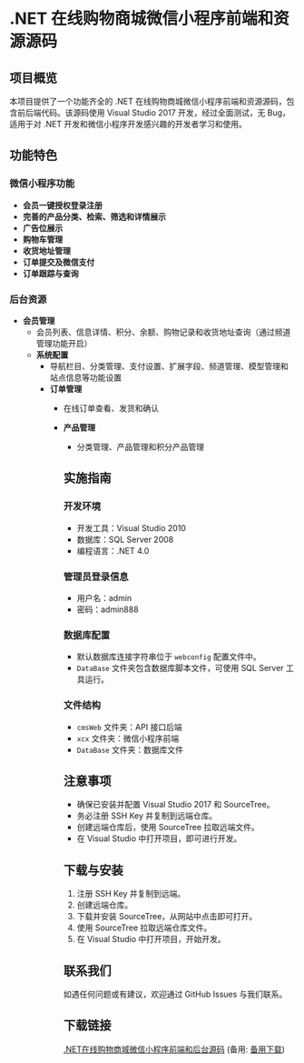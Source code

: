 # .NET 在线购物商城微信小程序前端和资源源码

## 项目概览

本项目提供了一个功能齐全的 .NET 在线购物商城微信小程序前端和资源源码，包含前后端代码。该源码使用 Visual Studio 2017 开发，经过全面测试，无 Bug，适用于对 .NET 开发和微信小程序开发感兴趣的开发者学习和使用。

## 功能特色

### 微信小程序功能

- **会员一键授权登录注册**
- **完善的产品分类、检索、筛选和详情展示**
- **广告位展示**
- **购物车管理**
- **收货地址管理**
- **订单提交及微信支付**
- **订单跟踪与查询**

### 后台资源

- **会员管理**
  - 会员列表、信息详情、积分、余额、购物记录和收货地址查询（通过频道管理功能开启）
  - **系统配置**
    - 导航栏目、分类管理、支付设置、扩展字段、频道管理、模型管理和站点信息等功能设置
    - **订单管理**
      - 在线订单查看、发货和确认
      - **产品管理**
        - 分类管理、产品管理和积分产品管理

        ## 实施指南

        ### 开发环境

        - 开发工具：Visual Studio 2010
        - 数据库：SQL Server 2008
        - 编程语言：.NET 4.0

        ### 管理员登录信息

        - 用户名：admin
        - 密码：admin888

        ### 数据库配置

        - 默认数据库连接字符串位于 `webconfig` 配置文件中。
        - `DataBase` 文件夹包含数据库脚本文件，可使用 SQL Server 工具运行。

        ### 文件结构

        - `cmsWeb` 文件夹：API 接口后端
        - `xcx` 文件夹：微信小程序前端
        - `DataBase` 文件夹：数据库文件

        ## 注意事项

        - 确保已安装并配置 Visual Studio 2017 和 SourceTree。
        - 务必注册 SSH Key 并复制到远端仓库。
        - 创建远端仓库后，使用 SourceTree 拉取远端文件。
        - 在 Visual Studio 中打开项目，即可进行开发。

        ## 下载与安装

        1. 注册 SSH Key 并复制到远端。
        2. 创建远端仓库。
        3. 下载并安装 SourceTree，从网站中点击即可打开。
        4. 使用 SourceTree 拉取远端仓库文件。
        5. 在 Visual Studio 中打开项目，开始开发。

        ## 联系我们

        如遇任何问题或有建议，欢迎通过 GitHub Issues 与我们联系。

        ## 下载链接
        [.NET在线购物商城微信小程序前端和后台源码](https://pan.quark.cn/s/0506d569ca4e) (备用: [备用下载](https://pan.baidu.com/s/1zwGxssjOKUdRyfWbA8Ejyg?pwd=1234))
